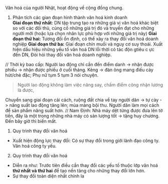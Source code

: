 Văn hoá của người Nhật, hoạt động về cộng đồng chung.
1. Phân tích các gian đoạn hình thành văn hoá kinh doanh\
**Giai đoạn thứ nhất**: DN tập trung tạo ra những giá vị  văn hoá khác biệt so với các đối thủ, củng cố những giá trị đó và truyền đạt cho những người mới (hoặc lựa chọn nhân lực phù hợp với những giá trị này)
**Giai đoạn thứ hai:** Tương đối ổn định, có thể xảy ra thay đổi văn hoá doanh nghiệp
**Giai đoạn thứ ba:** Giai đoạn chín muồi và nguy cơ suy thoái.
Xuất hiện dấu hiệu những yếu tố văn hoá DN lỗi thời có tác độn gtiêu c ực đến DN, Đòi hỏi thay đổi văn hoá doanh nghiệp.

// Thời kỳ bao cấp: Người lao động chỉ cần đến điểm danh -> nhận được phiếu -> nhận được phiếu ở cuối tháng. 
Kẻng -> đàn ông mang điếu cày hút/chè đặc; Phụ nữ tụm 5 tụm 3 nói chuyện.
> Người lao động không làm việc năng say, chấm điểm công nhận lương là được,

Chuyển sang giai đoạn cải cách, ruộng đất chia về tay người dân -> tự cày -> năng suất lao động tăng lên; mùa màng bội thu. Người dân làm mọi cách để sản phẩm năng suất hơn.
// Nam Định: Nhà máy dệt từng được đưa lên tờ tiền, đây là một trong những nhà máy có sản lượng tốt -> tặng huy chương. Đến bây giờ thì biến mất.

1. Quy trình thay đổi văn hoá 
- Xuất hiện động lực thay đổi:
	Có sự thay đổi trong giới lãnh đạo công ty.
	Văn hoá công ty yếu.
2. Quy trình thay đổi văn hoá
- Diễn ra như: Trước tiên điều cần thay đổi các yếu tố thuộc lớp văn hoá **thứ nhất và thứ hai** để tạo nền tảng cho những thay đổi lớn hơn. 
- Sự thay đổi toàn diện nhất chính la